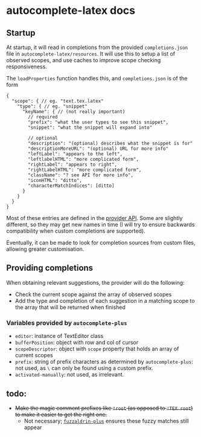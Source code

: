 # autocomplete-latex docs

## Startup
At startup, it will read in completions from the provided `completions.json` file in `autocomplete-latex/resources`. It will use this to setup a list of observed scopes, and use caches to improve scope checking responsiveness.

The `loadProperties` function handles this, and `completions.json` is of the form
```
{
  "scope": { // eg. "text.tex.latex"
    "type": { // eg. "snippet"
      "keyName": { // (not really important)
        // required
        "prefix": "what the user types to see this snippet",
        "snippet": "what the snippet will expand into"

        // optional
        "description": "(optional) describes what the snippet is for"
        "descriptionMoreURL": "(optional) URL for more info"
        "leftLabel": "appears to the left",
        "leftlabelHTML": "more complicated form",
        "rightLabel": "appears to right",
        "rightLabelHTML": "more complicated form",
        "className": "? see API for more info",
        "iconHTML": "ditto",
        "characterMatchIndices": [ditto]
      }
    }
  }
}
```
Most of these entries are defined in the [provider API](https://github.com/atom/autocomplete-plus/wiki/Provider-API#suggestions). Some are slightly different, so they may get new names in time (I will try to ensure backwards compatibility when custom completions are supported).

Eventually, it can be made to look for completion sources from custom files, allowing greater customisation.

## Providing completions
When obtaining relevant suggestions, the provider will do the following:
- Check the current scope against the array of observed scopes
- Add the type and completion of each suggestion in a matching scope to the array that will be returned when finished

### Variables provided by `autocomplete-plus`
- `editor`: instance of TextEditor class
- `bufferPosition`: object with row and col of cursor
- `scopeDescriptor`: object with `scope` property that holds an array of current scopes
- `prefix`: string of prefix characters as determined by `autocomplete-plus`: not used, as `\` can only be found using a custom prefix.
- `activated-manually`: not used, as irrelevant.


## todo:
- ~~Make the magic comment prefixes like `!root` (as opposed to `!TEX root`) to make it easier to get the right one.~~
  - Not necessary; [`fuzzaldrin-plus`](https://github.com/jeancroy/fuzz-aldrin-plus) ensures these fuzzy matches still appear
